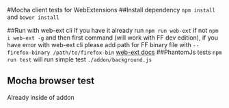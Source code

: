 #Mocha client tests for WebExtensions
##Install dependency
`npm install` and `bower install` 

##Run with web-ext cli
If you have it already run `npm run web-ext` if not `npm i web-ext -g` and then first command (will work with FF dev edition), if you have error with web-ext cli please add path for FF binary file with `--firefox-binary /path/to/firefox-bin`
[web-ext docs](https://developer.mozilla.org/en-US/Add-ons/WebExtensions/web-ext_command_reference)
##PhantomJs tests
`npm run test` will run simple test  `./addon/background.js`
## Mocha browser test
Already inside of addon 